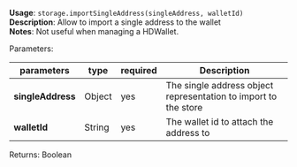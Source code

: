 **Usage**: `storage.importSingleAddress(singleAddress, walletId)`     
**Description**: Allow to import a single address to the wallet     
**Notes**: Not useful when managing a HDWallet.   

Parameters: 

| parameters             | type              | required       | Description                                                             |  
|------------------------|-------------------|----------------| ------------------------------------------------------------------------|
| **singleAddress**      | Object            | yes            | The single address object representation to import to the store         |
| **walletId**           | String            | yes            | The wallet id to attach the address to                                  |


Returns: Boolean     
